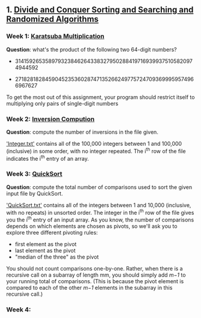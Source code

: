 ## 1. [Divide and Conquer Sorting and Searching and Randomized Algorithms](https://www.coursera.org/learn/algorithms-divide-conquer/home/welcome)


### Week 1: [Karatsuba Multiplication](https://github.com/keithpink/algorithms_specialization/blob/main/Divide_and_Conquer_Sorting_and_Searching_and_Randomized_Algorithms/KM.py)

**Question**: what's the product of the following two 64-digit numbers?

- 3141592653589793238462643383279502884197169399375105820974944592

- 2718281828459045235360287471352662497757247093699959574966967627

To get the most out of this assignment, your program should restrict itself to multiplying only pairs of single-digit numbers



### Week 2: [Inversion Compution](https://github.com/keithpink/algorithms_specialization/blob/main/Divide_and_Conquer_Sorting_and_Searching_and_Randomized_Algorithms/IntegerArray.py)

**Question**: compute the number of inversions in the file given.

['Integer.txt'](https://github.com/keithpink/algorithms_specialization/blob/main/Divide_and_Conquer_Sorting_and_Searching_and_Randomized_Algorithms/IntegerArray.txt) contains all of the 100,000 integers between 1 and 100,000 (inclusive) in some order, with no integer repeated. The i<sup>th</sup> row of the file indicates the i<sup>th</sup> entry of an array.



### Week 3: [QuickSort](https://github.com/keithpink/algorithms_specialization/blob/main/Divide_and_Conquer_Sorting_and_Searching_and_Randomized_Algorithms/QuickSort.py)

**Question**: compute the total number of comparisons used to sort the given input file by QuickSort.

['QuickSort.txt'](https://github.com/keithpink/algorithms_specialization/blob/main/Divide_and_Conquer_Sorting_and_Searching_and_Randomized_Algorithms/QuickSort.txt)
contains all of the integers between 1 and 10,000 (inclusive, with no repeats) in unsorted order. The integer in the i<sup>th</sup> row of the file gives you the i<sup>th</sup> entry of an input array. As you know, the number of comparisons depends on which elements are chosen as pivots, so we'll ask you to explore three different pivoting rules:

* first element as the pivot
* last element as the pivot
* "median of the three" as the pivot 

You should not count comparisons one-by-one.  Rather, when there is a recursive call on a subarray of length mm, you should simply add 
*m−1* to your running total of comparisons.  (This is because the pivot element is compared to each of the other *m−1* elements in the subarray in this recursive call.)



### Week 4:
